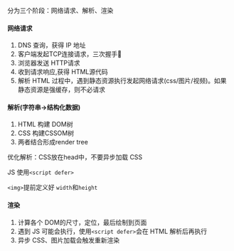 
分为三个阶段：网络请求、解析、渲染

#### 网络请求

1. DNS 查询，获得 IP 地址
2. 客户端发起TCP连接请求，三次握手🤝
3. 浏览器发送 HTTP请求
4. 收到请求响应,获得 HTML源代码
5. 解析 HTML 过程中，遇到静态资源执行发起网络请求(css/图片/视频)。如果静态资源是强缓存，则不必请求


#### 解析(字符串->结构化数据)

1. HTML 构建 DOM树
2. CSS 构建CSSOM树
3. 两者结合形成render tree

优化解析：CSS放在head中，不要异步加载 CSS

JS 使用`<script defer>`

`<img>`提前定义好 `width`和`height`


#### 渲染

1. 计算各个 DOM的尺寸，定位，最后绘制到页面
2. 遇到 JS 可能会执行，使用`<script defer>`会在 HTML 解析后再执行
3. 异步 CSS、图片加载会触发重新渲染